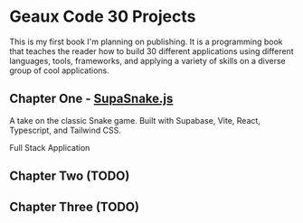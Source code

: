 # Geaux Code 30 Projects

This is my first book I'm planning on publishing. It is a programming book that teaches the reader how to build 30 different applications using different languages, tools, frameworks, and applying a variety of skills on a diverse group of cool applications.

## Chapter One - [SupaSnake.js](https://supasnakejs.netlify.app)

A take on the classic Snake game. Built with Supabase, Vite, React, Typescript, and Tailwind CSS.

Full Stack Application

## Chapter Two (TODO)

## Chapter Three (TODO)
